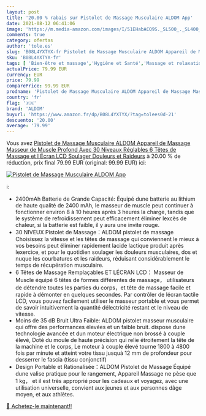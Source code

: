 ```yaml
---
layout: post
title: '20.00 % rabais sur Pistolet de Massage Musculaire ALDOM App'
date: 2021-08-12 06:41:06
image: 'https://m.media-amazon.com/images/I/51EHabACQ9S._SL500_._SL400_.jpg'
comments: true
category: ofertas
author: 'tole.es'
slug: 'B08L4YXTYX-fr Pistolet de Massage Musculaire ALDOM Appareil de Massage...'
sku: 'B08L4YXTYX-fr'
tags: [ 'Bien-être et massage','Hygiène et Santé','Massage et relaxation','Masseurs électriques','Masseurs électriques portables','aldom', ]
actualPrice: 79.99 EUR
currency: EUR
price: 79.99
comparePrice: 99.99 EUR
prodname: 'Pistolet de Massage Musculaire ALDOM Appareil de Massage Masseur de Muscle Profond Avec 30 Niveaux Réglables 6 Têtes de Massage et l Écran LCD Soulager Douleurs et Raideurs'
country: 'fr'
flag: '🇫🇷'
brand: 'ALDOM'
buyurl: 'https://www.amazon.fr/dp/B08L4YXTYX/?tag=tolees0d-21'
descuento: '20.00'
average: '79.99'
---
```


Vous avez [Pistolet de Massage Musculaire ALDOM Appareil de Massage Masseur de Muscle Profond Avec 30 Niveaux Réglables 6 Têtes de Massage et l Écran LCD Soulager Douleurs et Raideurs](https://www.amazon.fr/dp/B08L4YXTYX/?tag=tolees0d-21)  à  20.00 % de réduction, prix final  79.99 EUR (original: 99.99 EUR) ici:

[![Pistolet de Massage Musculaire ALDOM App](https://m.media-amazon.com/images/I/51EHabACQ9S._SL500_._SL400_.jpg)](https://www.amazon.fr/dp/B08L4YXTYX/?tag=tolees0d-21)

ℹ️:

- 2400mAh Batterie de Grande Capacité: Équipé dune batterie au lithium de haute qualité de 2400 mAh, le masseur de muscle peut continuer à fonctionner environ 8 à 10 heures après 3 heures la charge, tandis que le système de refroidissement peut efficacement éliminer lexcès de chaleur, si la batterie est faible, il y aura une invite rouge.
- 30 NIVEUX Pistolet de Massage：ALDOM pistolet de massage Choisissez la vitesse et les têtes de massage qui conviennent le mieux à vos besoins peut éliminer rapidement lacide lactique produit après lexercice, et pour le quotidien soulager les douleurs musculaires, dos et nuque les courbatures et les raideurs, réduisant considérablement le temps de récupération musculaire.
- 6 Têtes de Massage Remplaçables ET LÉCRAN LCD： Masseur de Muscle équipé 6 têtes de formes différentes de massage， utilisateurs de détendre toutes les parties du corps，et tête de massage facile et rapide à démonter en quelques secondes. Par contrôler de lécran tactile LCD, vous pouvez facilement utiliser le masseur portable et vous permet de savoir intuitivement la quantité délectricité restant et le niveau de vitesse.
- Moins de 35 dB Bruit Ultra Faible: ALDOM pistolet masseur musculaire qui offre des performances élevées et un faible bruit. dispose dune technologie avancée et dun moteur électrique non brossé à couple élevé, Doté du moule de haute précision qui relie étroitement la tête de la machine et le corps, Le moteur à couple élevé tourne 1800 à 4800 fois par minute et atteint votre tissu jusquà 12 mm de profondeur pour desserrer le fascia (tissu conjonctif)
- Design Portable et Rationalisée：ALDOM Pistolet de Massage Équipé dune valise pratique pour le rangement, Appareil Massage ne pèse que 1 kg， et il est très approprié pour les cadeaux et voyagez, avec une utilisation universelle, convient aux jeunes et aux personnes dâge moyen, et aux athlètes.

[🛒 Achetez-le maintenant!!](https://www.amazon.fr/dp/B08L4YXTYX/?tag=tolees0d-21)
